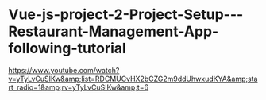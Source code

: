 # Vue-js-project-2-Project-Setup---Restaurant-Management-App-following-tutorial
https://www.youtube.com/watch?v=yTyLvCuSIKw&amp;list=RDCMUCvHX2bCZG2m9ddUhwxudKYA&amp;start_radio=1&amp;rv=yTyLvCuSIKw&amp;t=6
